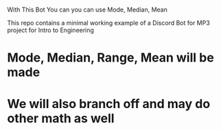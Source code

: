 #
 With This Bot You can you can use 
 Mode, Median, Mean

This repo contains a minimal working example of a Discord Bot for MP3 project for Intro to Engineering

# Mode, Median, Range, Mean will be made
# We will also branch off and may do other math as well

